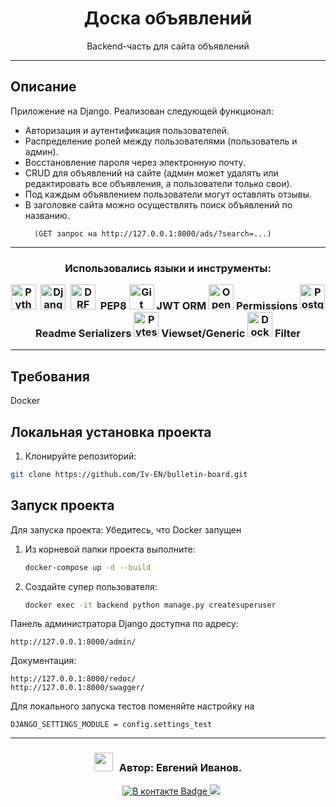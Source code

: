 <div align="center">
    <h1>Доска объявлений</h1> 
    <p>
        Backend-часть для сайта объявлений
    </p>
</div>

---

## Описание

Приложение на Django. Реализован следующей функционал:

- Авторизация и аутентификация пользователей.
- Распределение ролей между пользователями (пользователь и админ).
- Восстановление пароля через электронную почту.
- CRUD для объявлений на сайте (админ может удалять или редактировать все объявления, а пользователи только свои).
- Под каждым объявлением пользователи могут оставлять отзывы.
- В заголовке сайта можно осуществлять поиск объявлений по названию.
  ```
    (GET запрос на http://127.0.0.1:8000/ads/?search=...)
    ```

---

<div align="center">
    <h3 align="center">
        <p>Использовались языки и инструменты:</p>
        <div>
            <img src="https://github.com/devicons/devicon/blob/master/icons/python/python-original-wordmark.svg" title="Python" alt="Python" width="40" height="40"/>&nbsp;
            <img src="https://github.com/devicons/devicon/blob/master/icons/django/django-plain-wordmark.svg" title="Django" alt="Django" width="40" height="40"/>&nbsp;
            <img src="https://github.com/devicons/devicon/blob/master/icons/djangorest/djangorest-original-wordmark.svg" title="DRF" alt="DRF" width="40" height="40"/>&nbsp;
            PEP8
            <img src="https://github.com/devicons/devicon/blob/master/icons/git/git-original-wordmark.svg" title="Git" alt="Git" width="40" height="40"/>
            JWT
            ORM
            <img src="https://github.com/devicons/devicon/blob/master/icons/openapi/openapi-original.svg" title="OpenAPI Docs" alt="OpenAPI Docs" width="40" height="40"/>
            Permissions
            <img src="https://github.com/devicons/devicon/blob/master/icons/postgresql/postgresql-original.svg" title="PostgreSQL" alt="PostgreSQL" width="40" height="40"/>
            Readme
            Serializers
            <img src="https://github.com/devicons/devicon/blob/master/icons/pytest/pytest-original.svg" title="Pytest" alt="Pytest" width="40" height="40"/>
            Viewset/Generic
            <img src="https://github.com/devicons/devicon/blob/master/icons/docker/docker-original.svg" title="Docker" alt="Docker" width="40" height="40"/>
            Filter
        </div>
    </h3>
</div>

---

## Требования

Docker

## Локальная установка проекта

1. Клонируйте репозиторий:

```bash
git clone https://github.com/Iv-EN/bulletin-board.git
```

## Запуск проекта

Для запуска проекта:
Убедитесь, что Docker запущен

1. Из корневой папки проекта выполните:
    ```bash
    docker-compose up -d --build
    ```
2. Создайте супер пользователя:
   ```bash
   docker exec -it backend python manage.py createsuperuser 
   ```
Панель администратора Django доступна по адресу:
```
http://127.0.0.1:8000/admin/
```
Документация:

```
http://127.0.0.1:8000/redoc/
http://127.0.0.1:8000/swagger/
```
Для локального запуска тестов поменяйте настройку на 
```
DJANGO_SETTINGS_MODULE = config.settings_test
```
___

<h3 align="center">
    <p><img src="https://media.giphy.com/media/iY8CRBdQXODJSCERIr/giphy.gif" width="30" height="30" style="margin-right: 10px;">Автор: Евгений Иванов. </p>
</h3>
<p align="center">
     <div align="center"  class="icons-social" style="margin-left: 10px;">
            <a href="https://vk.com/engenivanov" target="blank" rel="noopener noreferrer">
                <img src="https://img.shields.io/badge/%D0%92%20%D0%BA%D0%BE%D0%BD%D1%82%D0%B0%D0%BA%D1%82%D0%B5-blue?style=for-the-badge&logo=VK&logoColor=white" alt="В контакте Badge"/>
            </a>
            <a href="https://t.me/IvENauto" target="blank" rel="noopener noreferrer">
                <img src="https://img.shields.io/badge/Telegram-2CA5E0?style=for-the-badge&logo=telegram&logoColor=white"/>
            </a>
    </div>
